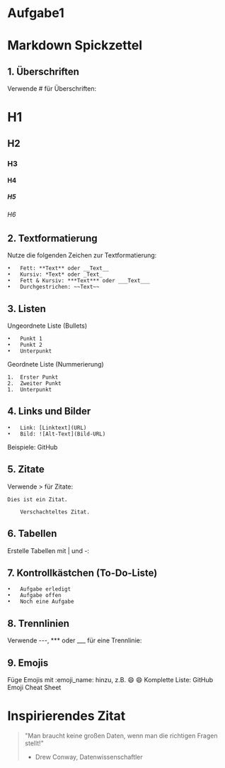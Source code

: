 # Aufgabe1

# Markdown Spickzettel
## 1. Überschriften

Verwende # für Überschriften:

# H1

## H2

### H3

#### H4

##### H5

###### H6

## 2. Textformatierung

Nutze die folgenden Zeichen zur Textformatierung:

	•	Fett: **Text** oder __Text__
	•	Kursiv: *Text* oder _Text_
	•	Fett & Kursiv: ***Text*** oder ___Text___
	•	Durchgestrichen: ~~Text~~

## 3. Listen

Ungeordnete Liste (Bullets)

	•	Punkt 1
	•	Punkt 2
	•	Unterpunkt

Geordnete Liste (Nummerierung)

	1.	Erster Punkt
	2.	Zweiter Punkt
	1.	Unterpunkt

## 4. Links und Bilder

	•	Link: [Linktext](URL)
	•	Bild: ![Alt-Text](Bild-URL)

Beispiele:
GitHub

## 5. Zitate

Verwende > für Zitate:

	Dies ist ein Zitat.

		Verschachteltes Zitat.
  
## 6. Tabellen

Erstelle Tabellen mit | und -:

## 7. Kontrollkästchen (To-Do-Liste)

	•	Aufgabe erledigt
	•	Aufgabe offen
	•	Noch eine Aufgabe

## 8. Trennlinien

Verwende ---, *** oder ___ für eine Trennlinie:

## 9. Emojis

Füge Emojis mit :emoji_name: hinzu, z.B. :smile: 😄
Komplette Liste: GitHub Emoji Cheat Sheet


# Inspirierendes Zitat
> "Man braucht keine großen Daten, wenn man die richtigen Fragen stellt!"
> - Drew Conway, Datenwissenschaftler
